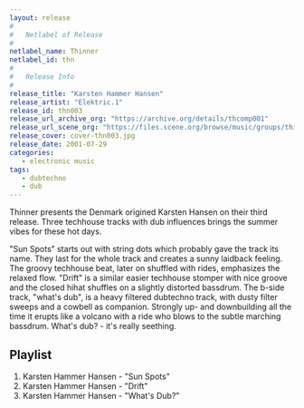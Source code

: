 ```yaml
---
layout: release
#
#   Netlabel of Release
#
netlabel_name: Thinner
netlabel_id: thn
#
#   Release Info
#
release_title: "Karsten Hammer Hansen"
release_artist: "Elektric.1"
release_id: thn003
release_url_archive_org: "https://archive.org/details/thcomp001"
release_url_scene_org: "https://files.scene.org/browse/music/groups/thinner/zip/"
release_cover: cover-thn003.jpg
release_date: 2001-07-29
categories:
   - electronic music
tags:
   - dubtechno
   - dub
---
```

Thinner presents the Denmark origined Karsten Hansen on their third release. Three techhouse tracks with dub influences brings the summer vibes for these hot days.

"Sun Spots" starts out with string dots which probably gave the track its name. They last for the whole track and creates a sunny laidback feeling. The groovy techhouse beat, later on shuffled with rides, emphasizes the relaxed flow. "Drift" is a similar easier techhouse stomper with nice groove and the closed hihat shuffles on a slightly distorted bassdrum. The b-side track, "what's dub", is a heavy filtered dubtechno track, with dusty filter sweeps and a cowbell as companion. Strongly up- and downbuilding all the time it erupts like a volcano with a ride who blows to the subtle marching bassdrum. What's dub? - it's really seething.


## Playlist

01. Karsten Hammer Hansen - "Sun Spots"
02. Karsten Hammer Hansen - "Drift"
03. Karsten Hammer Hansen - "What's Dub?"